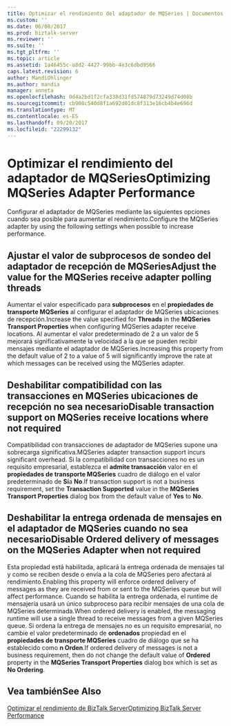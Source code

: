 ```yaml
---
title: Optimizar el rendimiento del adaptador de MQSeries | Documentos de Microsoft
ms.custom: ''
ms.date: 06/08/2017
ms.prod: biztalk-server
ms.reviewer: ''
ms.suite: ''
ms.tgt_pltfrm: ''
ms.topic: article
ms.assetid: 1a46455c-a8d2-4427-99bb-4e3c6dbd9566
caps.latest.revision: 6
author: MandiOhlinger
ms.author: mandia
manager: anneta
ms.openlocfilehash: 0d4a2bd1f2cfa338d31fd574879d73249d74d08b
ms.sourcegitcommit: cb908c540d8f1a692d01dc8f313e16cb4b4e696d
ms.translationtype: MT
ms.contentlocale: es-ES
ms.lasthandoff: 09/20/2017
ms.locfileid: "22299132"
---
```

# <a name="optimizing-mqseries-adapter-performance"></a><span data-ttu-id="cf92b-102">Optimizar el rendimiento del adaptador de MQSeries</span><span class="sxs-lookup"><span data-stu-id="cf92b-102">Optimizing MQSeries Adapter Performance</span></span>
<span data-ttu-id="cf92b-103">Configurar el adaptador de MQSeries mediante las siguientes opciones cuando sea posible para aumentar el rendimiento.</span><span class="sxs-lookup"><span data-stu-id="cf92b-103">Configure the MQSeries adapter by using the following settings when possible to increase performance.</span></span>  
  
## <a name="adjust-the-value-for-the-mqseries-receive-adapter-polling-threads"></a><span data-ttu-id="cf92b-104">Ajustar el valor de subprocesos de sondeo del adaptador de recepción de MQSeries</span><span class="sxs-lookup"><span data-stu-id="cf92b-104">Adjust the value for the MQSeries receive adapter polling threads</span></span>  
 <span data-ttu-id="cf92b-105">Aumentar el valor especificado para **subprocesos** en el **propiedades de transporte MQSeries** al configurar el adaptador de MQSeries ubicaciones de recepción.</span><span class="sxs-lookup"><span data-stu-id="cf92b-105">Increase the value specified for **Threads** in the **MQSeries Transport Properties** when configuring MQSeries adapter receive locations.</span></span> <span data-ttu-id="cf92b-106">Al aumentar el valor predeterminado de 2 a un valor de 5 mejorará significativamente la velocidad a la que se pueden recibir mensajes mediante el adaptador de MQSeries.</span><span class="sxs-lookup"><span data-stu-id="cf92b-106">Increasing this property from the default value of 2 to a value of 5 will significantly improve the rate at which messages can be received using the MQSeries adapter.</span></span>  
  
## <a name="disable-transaction-support-on-mqseries-receive-locations-where-not-required"></a><span data-ttu-id="cf92b-107">Deshabilitar compatibilidad con las transacciones en MQSeries ubicaciones de recepción no sea necesario</span><span class="sxs-lookup"><span data-stu-id="cf92b-107">Disable transaction support on MQSeries receive locations where not required</span></span>  
 <span data-ttu-id="cf92b-108">Compatibilidad con transacciones de adaptador de MQSeries supone una sobrecarga significativa.</span><span class="sxs-lookup"><span data-stu-id="cf92b-108">MQSeries adapter transaction support incurs significant overhead.</span></span> <span data-ttu-id="cf92b-109">Si la compatibilidad con transacciones no es un requisito empresarial, establezca el **admite transacción** valor en el **propiedades de transporte MQSeries** cuadro de diálogo en el valor predeterminado de **Sí**a **No**.</span><span class="sxs-lookup"><span data-stu-id="cf92b-109">If transaction support is not a business requirement, set the **Transaction Supported** value in the **MQSeries Transport Properties** dialog box from the default value of **Yes** to **No**.</span></span>  
  
## <a name="disable-ordered-delivery-of-messages-on-the-mqseries-adapter-when-not-required"></a><span data-ttu-id="cf92b-110">Deshabilitar la entrega ordenada de mensajes en el adaptador de MQSeries cuando no sea necesario</span><span class="sxs-lookup"><span data-stu-id="cf92b-110">Disable Ordered delivery of messages on the MQSeries Adapter when not required</span></span>  
 <span data-ttu-id="cf92b-111">Esta propiedad está habilitada, aplicará la entrega ordenada de mensajes tal y como se reciben desde o envía a la cola de MQSeries pero afectará al rendimiento.</span><span class="sxs-lookup"><span data-stu-id="cf92b-111">Enabling this property will enforce ordered delivery of messages as they are received from or sent to the MQSeries queue but will affect performance.</span></span> <span data-ttu-id="cf92b-112">Cuando se habilita la entrega ordenada, el runtime de mensajería usará un único subproceso para recibir mensajes de una cola de MQSeries determinada.</span><span class="sxs-lookup"><span data-stu-id="cf92b-112">When ordered delivery is enabled, the messaging runtime will use a single thread to receive messages from a given MQSeries queue.</span></span> <span data-ttu-id="cf92b-113">Si ordena la entrega de mensajes no es un requisito empresarial, no cambie el valor predeterminado de **ordenados** propiedad en el **propiedades de transporte MQSeries** cuadro de diálogo que se ha establecido como **n Orden**.</span><span class="sxs-lookup"><span data-stu-id="cf92b-113">If ordered delivery of messages is not a business requirement, then do not change the default value of **Ordered** property in the **MQSeries Transport Properties** dialog box which is set as **No Ordering**.</span></span>  
  
## <a name="see-also"></a><span data-ttu-id="cf92b-114">Vea también</span><span class="sxs-lookup"><span data-stu-id="cf92b-114">See Also</span></span>  
 [<span data-ttu-id="cf92b-115">Optimizar el rendimiento de BizTalk Server</span><span class="sxs-lookup"><span data-stu-id="cf92b-115">Optimizing BizTalk Server Performance</span></span>](../technical-guides/optimizing-biztalk-server-performance.md)